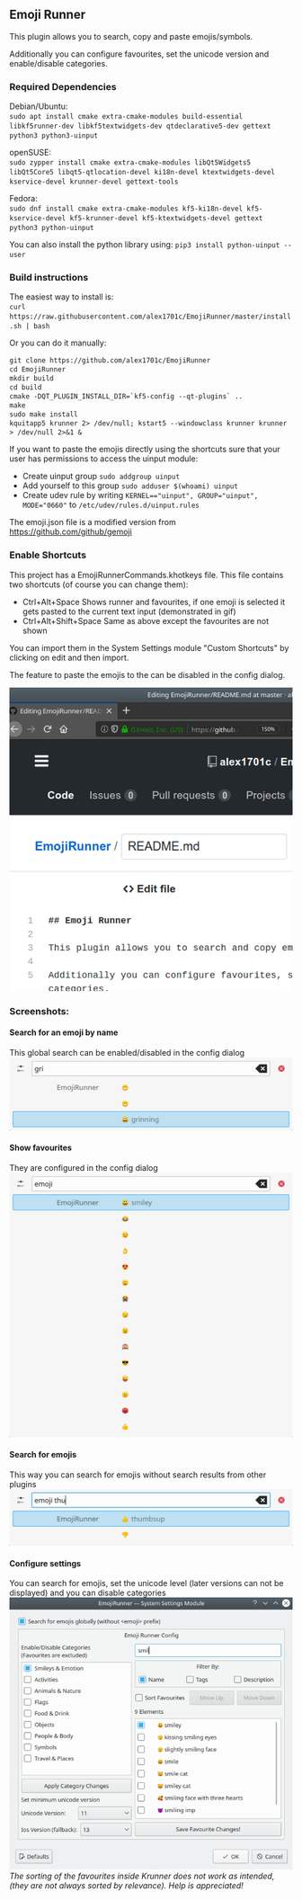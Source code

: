 ## Emoji Runner

This plugin allows you to search, copy and  paste emojis/symbols.

Additionally you can configure favourites, set the unicode version and enable/disable categories.

### Required Dependencies

Debian/Ubuntu:  
`sudo apt install cmake extra-cmake-modules build-essential libkf5runner-dev libkf5textwidgets-dev qtdeclarative5-dev gettext python3 python3-uinput`

openSUSE:  
`sudo zypper install cmake extra-cmake-modules libQt5Widgets5 libQt5Core5 libqt5-qtlocation-devel ki18n-devel
ktextwidgets-devel kservice-devel krunner-devel gettext-tools`  

Fedora:  
`sudo dnf install cmake extra-cmake-modules kf5-ki18n-devel kf5-kservice-devel kf5-krunner-devel kf5-ktextwidgets-devel gettext python3 python-uinput`  

You can also install the python library using:
`pip3 install python-uinput --user`
### Build instructions  

The easiest way to install is:  
`curl https://raw.githubusercontent.com/alex1701c/EmojiRunner/master/install.sh | bash`

Or you can do it manually:

```
git clone https://github.com/alex1701c/EmojiRunner
cd EmojiRunner
mkdir build
cd build
cmake -DQT_PLUGIN_INSTALL_DIR=`kf5-config --qt-plugins` ..
make
sudo make install
kquitapp5 krunner 2> /dev/null; kstart5 --windowclass krunner krunner > /dev/null 2>&1 &
```

If you want to paste the emojis directly using the shortcuts sure that your user has permissions to access the uinput module:
- Create uinput group `sudo addgroup uinput`
- Add yourself to this group `sudo adduser $(whoami) uinput`
- Create udev rule by writing `KERNEL=="uinput", GROUP="uinput", MODE="0660"` to `/etc/udev/rules.d/uinput.rules`  

The emoji.json file is a modified version from https://github.com/github/gemoji  

### Enable Shortcuts
This project has a EmojiRunnerCommands.khotkeys file.
This file contains two shortcuts (of course you can change them): 
- Ctrl+Alt+Space  Shows runner and favourites, if one emoji is selected it gets pasted to the current text input (demonstrated in gif)
- Ctrl+Alt+Shift+Space Same as above except the favourites are not shown

You can import them in the System Settings module "Custom Shortcuts" by clicking on edit and then import.  
 
The feature to paste the emojis to the can be disabled in the config dialog.  

![Search for emoji and paste](https://raw.githubusercontent.com/alex1701c/Screenshots/master/EmojiRunner/paste_emoji.gif)
### Screenshots:

#### Search for an emoji by name
This global search can be enabled/disabled in the config dialog  
![Search for an emoji by name](https://raw.githubusercontent.com/alex1701c/Screenshots/master/EmojiRunner/global_search.png)

#### Show favourites
They are configured in the config dialog  
![Show favourites](https://raw.githubusercontent.com/alex1701c/Screenshots/master/EmojiRunner/favourites.png)

#### Search for emojis
This way you can search for emojis without search results from other plugins  
![Search for emojis](https://raw.githubusercontent.com/alex1701c/Screenshots/master/EmojiRunner/search_with_prefix.png)  

#### Configure settings
You can search for emojis, set the unicode level (later versions can not be displayed) and you can disable categories  
![Search for emojis](https://raw.githubusercontent.com/alex1701c/Screenshots/master/EmojiRunner/config.png)  
*The sorting of the favourites inside Krunner does not work as intended, (they are not always sorted by relevance). Help is appreciated!*  
